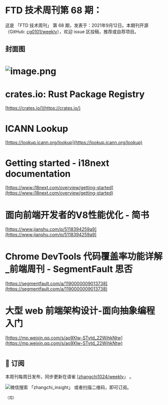 # FTD 技术周刊第 68 期：
这是 「FTD 技术周刊」 第 68 期，发表于：2021年9月12日。本期刊开源（GitHub: [cg0101/weekly](https://github.com/cg0101/weekly)），欢迎 issue 区投稿，推荐或自荐项目。
## 封面图


# ![image.png](https://cdn.nlark.com/yuque/0/2021/png/132503/1617677549471-33c862f5-8656-449b-9bc9-2b350e805332.png#height=477&id=MnCcl&margin=%5Bobject%20Object%5D&name=image.png&originHeight=720&originWidth=1080&originalType=binary&size=1627108&status=done&style=none&width=715)
# crates.io: Rust Package Registry
[https://crates.io/](https://crates.io/)
# ICANN Lookup
[https://lookup.icann.org/lookup](https://lookup.icann.org/lookup)
# Getting started - i18next documentation
[https://www.i18next.com/overview/getting-started](https://www.i18next.com/overview/getting-started)
# 面向前端开发者的V8性能优化 - 简书
[https://www.jianshu.com/p/5118394259a9](https://www.jianshu.com/p/5118394259a9)
# Chrome DevTools 代码覆盖率功能详解_前端周刊 - SegmentFault 思否
[https://segmentfault.com/a/1190000009013738](https://segmentfault.com/a/1190000009013738)<br />

# 大型 web 前端架构设计-面向抽象编程入门
[https://mp.weixin.qq.com/s/ao9Xlw-STvtd_22WihkNtw](https://mp.weixin.qq.com/s/ao9Xlw-STvtd_22WihkNtw)
# 





## 📅 订阅
本周刊每周日发布，同步更新在语雀 [[zhangchi1024/weekly](https://www.yuque.com/zhangchi1024/weekly)」 。


微信搜索 「zhangchi_insight」 或者扫描二维码，即可订阅。
    <img src="https://cdn.nlark.com/yuque/0/2021/jpeg/132503/1640750963398-e8538e9e-6b96-46f7-abff-c93b56bdd377.jpeg?x-oss-process=image%2Fwatermark%2Ctype_d3F5LW1pY3JvaGVp%2Csize_36%2Ctext_5byg6amw%2Ccolor_FFFFFF%2Cshadow_50%2Ct_80%2Cg_se%2Cx_10%2Cy_10%2Fresize%2Cw_426%2Climit_0" style="float:left">
    
    （完）